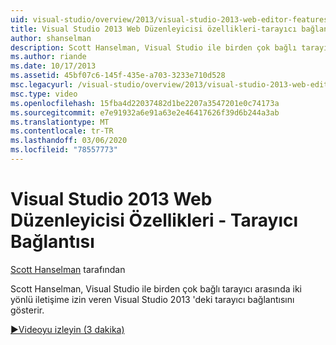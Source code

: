 ```yaml
---
uid: visual-studio/overview/2013/visual-studio-2013-web-editor-features-browser-link
title: Visual Studio 2013 Web Düzenleyicisi özellikleri-tarayıcı bağlantısı | Microsoft Docs
author: shanselman
description: Scott Hanselman, Visual Studio ile birden çok bağlı tarayıcı arasında iki yönlü iletişime izin veren Visual Studio 2013 'deki tarayıcı bağlantısını gösterir...
ms.author: riande
ms.date: 10/17/2013
ms.assetid: 45bf07c6-145f-435e-a703-3233e710d528
msc.legacyurl: /visual-studio/overview/2013/visual-studio-2013-web-editor-features-browser-link
msc.type: video
ms.openlocfilehash: 15fba4d22037482d1be2207a3547201e0c74173a
ms.sourcegitcommit: e7e91932a6e91a63e2e46417626f39d6b244a3ab
ms.translationtype: MT
ms.contentlocale: tr-TR
ms.lasthandoff: 03/06/2020
ms.locfileid: "78557773"
---
```

# <a name="visual-studio-2013-web-editor-features---browser-link"></a>Visual Studio 2013 Web Düzenleyicisi Özellikleri - Tarayıcı Bağlantısı

[Scott Hanselman](https://github.com/shanselman) tarafından

Scott Hanselman, Visual Studio ile birden çok bağlı tarayıcı arasında iki yönlü iletişime izin veren Visual Studio 2013 'deki tarayıcı bağlantısını gösterir.

[&#9654;Videoyu izleyin (3 dakika)](https://channel9.msdn.com/Blogs/ASP-NET-Site-Videos/visual-studio-2013-web-editor-features-browser-link)
